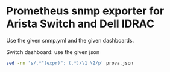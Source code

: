 # Prometheus snmp exporter for Arista Switch and Dell IDRAC

Use the given snmp.yml and the given dashboards.

Switch dashboard: use the given json

```bash
sed -rn 's/.*"(expr)": (.*)/\1 \2/p' prova.json
```
